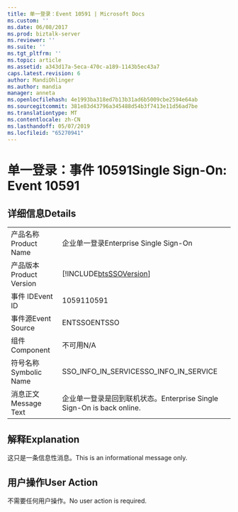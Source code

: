 ```yaml
---
title: 单一登录：Event 10591 | Microsoft Docs
ms.custom: ''
ms.date: 06/08/2017
ms.prod: biztalk-server
ms.reviewer: ''
ms.suite: ''
ms.tgt_pltfrm: ''
ms.topic: article
ms.assetid: a343d17a-5eca-470c-a189-1143b5ec43a7
caps.latest.revision: 6
author: MandiOhlinger
ms.author: mandia
manager: anneta
ms.openlocfilehash: 4e1993ba318ed7b13b31ad6b5009cbe2594e64ab
ms.sourcegitcommit: 381e83d43796a345488d54b3f7413e11d56ad7be
ms.translationtype: MT
ms.contentlocale: zh-CN
ms.lasthandoff: 05/07/2019
ms.locfileid: "65270941"
---
```

# <a name="single-sign-on-event-10591"></a><span data-ttu-id="35e39-102">单一登录：事件 10591</span><span class="sxs-lookup"><span data-stu-id="35e39-102">Single Sign-On: Event 10591</span></span>
## <a name="details"></a><span data-ttu-id="35e39-103">详细信息</span><span class="sxs-lookup"><span data-stu-id="35e39-103">Details</span></span>  
  
|                 |                                                            |
|-----------------|------------------------------------------------------------|
|  <span data-ttu-id="35e39-104">产品名称</span><span class="sxs-lookup"><span data-stu-id="35e39-104">Product Name</span></span>   |                 <span data-ttu-id="35e39-105">企业单一登录</span><span class="sxs-lookup"><span data-stu-id="35e39-105">Enterprise Single Sign-On</span></span>                  |
| <span data-ttu-id="35e39-106">产品版本</span><span class="sxs-lookup"><span data-stu-id="35e39-106">Product Version</span></span> | [!INCLUDE[btsSSOVersion](../includes/btsssoversion-md.md)] |
|    <span data-ttu-id="35e39-107">事件 ID</span><span class="sxs-lookup"><span data-stu-id="35e39-107">Event ID</span></span>     |                           <span data-ttu-id="35e39-108">10591</span><span class="sxs-lookup"><span data-stu-id="35e39-108">10591</span></span>                            |
|  <span data-ttu-id="35e39-109">事件源</span><span class="sxs-lookup"><span data-stu-id="35e39-109">Event Source</span></span>   |                           <span data-ttu-id="35e39-110">ENTSSO</span><span class="sxs-lookup"><span data-stu-id="35e39-110">ENTSSO</span></span>                           |
|    <span data-ttu-id="35e39-111">组件</span><span class="sxs-lookup"><span data-stu-id="35e39-111">Component</span></span>    |                            <span data-ttu-id="35e39-112">不可用</span><span class="sxs-lookup"><span data-stu-id="35e39-112">N/A</span></span>                             |
|  <span data-ttu-id="35e39-113">符号名称</span><span class="sxs-lookup"><span data-stu-id="35e39-113">Symbolic Name</span></span>  |                    <span data-ttu-id="35e39-114">SSO_INFO_IN_SERVICE</span><span class="sxs-lookup"><span data-stu-id="35e39-114">SSO_INFO_IN_SERVICE</span></span>                     |
|  <span data-ttu-id="35e39-115">消息正文</span><span class="sxs-lookup"><span data-stu-id="35e39-115">Message Text</span></span>   |         <span data-ttu-id="35e39-116">企业单一登录是回到联机状态。</span><span class="sxs-lookup"><span data-stu-id="35e39-116">Enterprise Single Sign-On is back online.</span></span>          |
  
## <a name="explanation"></a><span data-ttu-id="35e39-117">解释</span><span class="sxs-lookup"><span data-stu-id="35e39-117">Explanation</span></span>  
 <span data-ttu-id="35e39-118">这只是一条信息性消息。</span><span class="sxs-lookup"><span data-stu-id="35e39-118">This is an informational message only.</span></span>  
  
## <a name="user-action"></a><span data-ttu-id="35e39-119">用户操作</span><span class="sxs-lookup"><span data-stu-id="35e39-119">User Action</span></span>  
 <span data-ttu-id="35e39-120">不需要任何用户操作。</span><span class="sxs-lookup"><span data-stu-id="35e39-120">No user action is required.</span></span>
